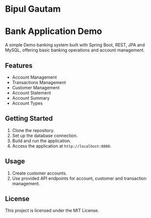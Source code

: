 # Bipul Gautam


# Bank Application Demo

A simple Demo banking system built with Spring Boot, REST, JPA and MySQL, offering basic banking operations and account management.

## Features

- Account Management
- Transactions Management 
- Customer Management
- Account Statement
- Account Summary
- Account Types

## Getting Started

1. Clone the repository.
2. Set up the database connection.
3. Build and run the application.
4. Access the application at `http://localhost:8080`.

## Usage

1. Create customer accounts.
2. Use provided API endpoints for account, customer and transaction management.

## License

This project is licensed under the MIT License.
